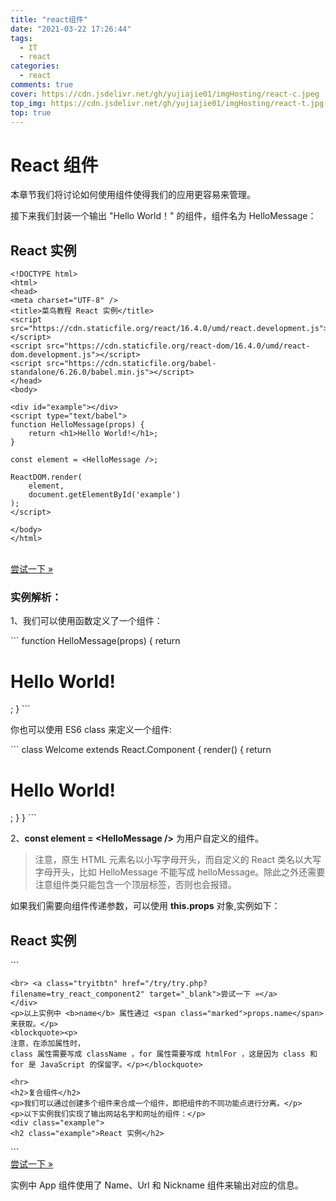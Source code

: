 ```yaml
---
title: "react组件"
date: "2021-03-22 17:26:44"
tags:
  - IT
  - react
categories:
  - react
comments: true
cover: https://cdn.jsdelivr.net/gh/yujiajie01/imgHosting/react-c.jpeg
top_img: https://cdn.jsdelivr.net/gh/yujiajie01/imgHosting/react-t.jpg
top: true
---
```


<div class="article-body">
		
<div class="article-intro" id="content">
			
<h1>React 组件</h1>
<p>本章节我们将讨论如何使用组件使得我们的应用更容易来管理。</p>
<p>接下来我们封装一个输出 "Hello World！" 的组件，组件名为 HelloMessage：</p>
<div class="example">
<h2 class="example">React 实例</h2>

```
<!DOCTYPE html>
<html>
<head>
<meta charset="UTF-8" />
<title>菜鸟教程 React 实例</title>
<script src="https://cdn.staticfile.org/react/16.4.0/umd/react.development.js"></script>
<script src="https://cdn.staticfile.org/react-dom/16.4.0/umd/react-dom.development.js"></script>
<script src="https://cdn.staticfile.org/babel-standalone/6.26.0/babel.min.js"></script>
</head>
<body>

<div id="example"></div>
<script type="text/babel">
function HelloMessage(props) {
	return <h1>Hello World!</h1>;
}

const element = <HelloMessage />;

ReactDOM.render(
	element,
	document.getElementById('example')
);
</script>

</body>
</html>
```

<br> <a class="tryitbtn" href="/try/try.php?filename=try_react_component" target="_blank">尝试一下 »</a>

</div>
<h3>实例解析：</h3>
<p>1、我们可以使用函数定义了一个组件：</p>
```
function HelloMessage(props) {
    return <h1>Hello World!</h1>;
}
```
<p>你也可以使用 ES6 class 来定义一个组件: </p>
```
class Welcome extends React.Component {
  render() {
    return <h1>Hello World!</h1>;
  }
}
```
<p>2、<b>const element = &lt;HelloMessage /&gt;</b> 为用户自定义的组件。</p>
<blockquote><p>
注意，原生 HTML 元素名以小写字母开头，而自定义的 React 类名以大写字母开头，比如 HelloMessage 不能写成 helloMessage。除此之外还需要注意组件类只能包含一个顶层标签，否则也会报错。</p></blockquote>
<p>如果我们需要向组件传递参数，可以使用 <b>this.props</b>  对象,实例如下：</p>
<div class="example">
<h2 class="example">React 实例</h2>
```
<!DOCTYPE html>
<html>
<head>
<meta charset="UTF-8" />
<title>菜鸟教程 React 实例</title>
<script src="https://cdn.staticfile.org/react/16.4.0/umd/react.development.js"></script>
<script src="https://cdn.staticfile.org/react-dom/16.4.0/umd/react-dom.development.js"></script>
<script src="https://cdn.staticfile.org/babel-standalone/6.26.0/babel.min.js"></script>
</head>
<body>

<div id="example"></div>
<script type="text/babel">
function HelloMessage(props) {
	return <h1>Hello {props.name}!</h1>;
}

const element = <HelloMessage name="Runoob"/>;

ReactDOM.render(
element,
document.getElementById('example')
);
</script>

</body>
</html>

```
<br> <a class="tryitbtn" href="/try/try.php?filename=try_react_component2" target="_blank">尝试一下 »</a>
</div>
<p>以上实例中 <b>name</b> 属性通过 <span class="marked">props.name</span> 来获取。</p>
<blockquote><p>
注意，在添加属性时，
class 属性需要写成 className ，for 属性需要写成 htmlFor ，这是因为 class 和 for 是 JavaScript 的保留字。</p></blockquote>

<hr>
<h2>复合组件</h2>
<p>我们可以通过创建多个组件来合成一个组件，即把组件的不同功能点进行分离。</p>
<p>以下实例我们实现了输出网站名字和网址的组件：</p>
<div class="example">
<h2 class="example">React 实例</h2>
```

<!DOCTYPE html>
<html>
<head>
<meta charset="UTF-8" />
<title>菜鸟教程 React 实例</title>
<script src="https://cdn.staticfile.org/react/16.4.0/umd/react.development.js"></script>
<script src="https://cdn.staticfile.org/react-dom/16.4.0/umd/react-dom.development.js"></script>
<script src="https://cdn.staticfile.org/babel-standalone/6.26.0/babel.min.js"></script>
</head>
<body>

<div id="example"></div>
<script type="text/babel">
function Name(props) {
	return <h1>网站名称：{props.name}</h1>;
}
function Url(props) {
	return <h1>网站地址：{props.url}</h1>;
}
function Nickname(props) {
	return <h1>网站小名：{props.nickname}</h1>;
}
function App() {
	return (
	<div>
		<Name name="菜鸟教程" />
		<Url url="http://www.runoob.com" />
		<Nickname nickname="Runoob" />
	</div>
	);
}

ReactDOM.render(
<App />,
document.getElementById('example')
);
</script>

</body>
</html>
```
<br> <a class="tryitbtn" href="/try/try.php?filename=try_react_component3" target="_blank">尝试一下 »</a> 
</div>
<p>实例中 App 组件使用了 Name、Url 和 Nickname 组件来输出对应的信息。</p>			<!-- 其他扩展 -->
						
</div>
			
</div>
